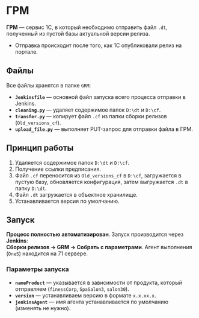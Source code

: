 # ГРМ

**ГРМ** — сервис 1С, в который необходимо отправить файл `.dt`, полученный из пустой базы актуальной версии релиза.

- Отправка происходит после того, как 1С опубликовали релиз на портале.

## Файлы

Все файлы хранятся в папке `GRM`:

- **`Jenkinsfile`** — основной файл запуска всего процесса отправки в Jenkins.
- **`cleaning.py`** — удаляет содержимое папок `D:\dt` и `D:\cf`.
- **`transfer.py`** — копирует файл `.cf` из папки сборки релизов (`Old_versions_cf`).
- **`upload_file.py`** — выполняет PUT-запрос для отправки файла в ГРМ.

## Принцип работы

1. Удаляется содержимое папок `D:\dt` и `D:\cf`.
2. Получение ссылки предписания.
3. Файл `.cf` переносится из `Old_versions_cf` в `D:\cf`, загружается в пустую базу, обновляется конфигурация, затем выгружается `.dt` в папку `D:\dt`.
4. Файл `.dt` загружается в объектное хранилище.
5. Устанавливается версия по умолчанию.

## Запуск

**Процесс полностью автоматизирован**.
Запуск производится через **Jenkins**:  
**Сборки релизов → GRM → Собрать с параметрами**.
Агент выполнения (`OneS`) находится на 71 сервере.  

### Параметры запуска

- **`nameProduct`** — указывается в зависимости от продукта, который отправляем (`finessCorp`, `SpaSalon3`, `salon30`).
- **`version`** — устанавливаем версию в формате `x.x.xx.x`.
- **`jenkinsAgent`** — имя агента устанавливается по умолчанию (изменять не нужно).
